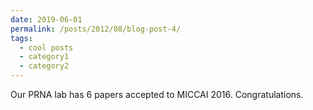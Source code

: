 ```yaml
---
date: 2019-06-01
permalink: /posts/2012/08/blog-post-4/
tags:
  - cool posts
  - category1
  - category2
---
```


Our PRNA lab has 6 papers accepted to MICCAI 2016. Congratulations. 
